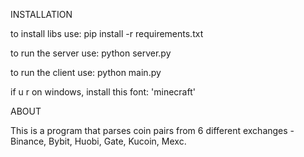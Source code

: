 INSTALLATION

to install libs use:
    pip install -r requirements.txt

to run the server use:
    python server.py

to run the client use:
    python main.py

if u r on windows, install this font:
    'minecraft'

ABOUT

This is a program that parses coin pairs from 6 different exchanges - Binance, Bybit, Huobi, Gate, Kucoin, Mexc.
